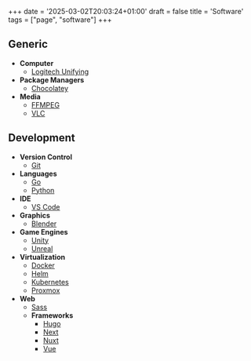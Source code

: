 +++
date = '2025-03-02T20:03:24+01:00'
draft = false
title = 'Software'
tags = ["page", "software"]
+++


## Generic

* **Computer**
  * [Logitech Unifying]()
* **Package Managers**
  * [Chocolatey](https://chocolatey.org/)
* **Media**
  * [FFMPEG]()
  * [VLC]()

## Development

* **Version Control**
  * [Git](https://git-scm.com/)
* **Languages**
  * [Go](https://go.dev/)
  * [Python](https://www.python.org/)
* **IDE**
  * [VS Code]()
* **Graphics**
  * [Blender]()
* **Game Engines**
  * [Unity](https://unity.com/)
  * [Unreal](https://www.unrealengine.com/en-US)
* **Virtualization**
  * [Docker](https://www.docker.com/)
  * [Helm](https://helm.sh/)
  * [Kubernetes](https://kubernetes.io/)
  * [Proxmox](https://www.proxmox.com/)
* **Web**
  * [Sass](https://sass-lang.com/)
  * **Frameworks**
    * [Hugo](https://gohugo.io/)
    * [Next](https://nextjs.org/)
    * [Nuxt](https://nuxt.com/)
    * [Vue](https://vuejs.org/)